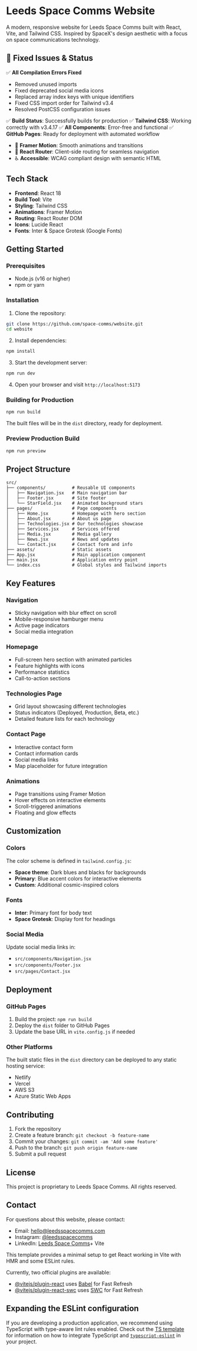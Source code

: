 # Leeds Space Comms Website

A modern, responsive website for Leeds Space Comms built with React, Vite, and Tailwind CSS. Inspired by SpaceX's design aesthetic with a focus on space communications technology.

## 🚀 Fixed Issues & Status

✅ **All Compilation Errors Fixed**
- Removed unused imports
- Fixed deprecated social media icons  
- Replaced array index keys with unique identifiers
- Fixed CSS import order for Tailwind v3.4
- Resolved PostCSS configuration issues

✅ **Build Status**: Successfully builds for production
✅ **Tailwind CSS**: Working correctly with v3.4.17
✅ **All Components**: Error-free and functional
✅ **GitHub Pages**: Ready for deployment with automated workflow
- 🌟 **Framer Motion**: Smooth animations and transitions
- 🧭 **React Router**: Client-side routing for seamless navigation
- ♿ **Accessible**: WCAG compliant design with semantic HTML

## Tech Stack

- **Frontend**: React 18
- **Build Tool**: Vite
- **Styling**: Tailwind CSS
- **Animations**: Framer Motion
- **Routing**: React Router DOM
- **Icons**: Lucide React
- **Fonts**: Inter & Space Grotesk (Google Fonts)

## Getting Started

### Prerequisites

- Node.js (v16 or higher)
- npm or yarn

### Installation

1. Clone the repository:
```bash
git clone https://github.com/space-comms/website.git
cd website
```

2. Install dependencies:
```bash
npm install
```

3. Start the development server:
```bash
npm run dev
```

4. Open your browser and visit `http://localhost:5173`

### Building for Production

```bash
npm run build
```

The built files will be in the `dist` directory, ready for deployment.

### Preview Production Build

```bash
npm run preview
```

## Project Structure

```
src/
├── components/          # Reusable UI components
│   ├── Navigation.jsx   # Main navigation bar
│   ├── Footer.jsx       # Site footer
│   └── StarField.jsx    # Animated background stars
├── pages/               # Page components
│   ├── Home.jsx         # Homepage with hero section
│   ├── About.jsx        # About us page
│   ├── Technologies.jsx # Our technologies showcase
│   ├── Services.jsx     # Services offered
│   ├── Media.jsx        # Media gallery
│   ├── News.jsx         # News and updates
│   └── Contact.jsx      # Contact form and info
├── assets/              # Static assets
├── App.jsx              # Main application component
├── main.jsx             # Application entry point
└── index.css            # Global styles and Tailwind imports
```

## Key Features

### Navigation
- Sticky navigation with blur effect on scroll
- Mobile-responsive hamburger menu
- Active page indicators
- Social media integration

### Homepage
- Full-screen hero section with animated particles
- Feature highlights with icons
- Performance statistics
- Call-to-action sections

### Technologies Page
- Grid layout showcasing different technologies
- Status indicators (Deployed, Production, Beta, etc.)
- Detailed feature lists for each technology

### Contact Page
- Interactive contact form
- Contact information cards
- Social media links
- Map placeholder for future integration

### Animations
- Page transitions using Framer Motion
- Hover effects on interactive elements
- Scroll-triggered animations
- Floating and glow effects

## Customization

### Colors
The color scheme is defined in `tailwind.config.js`:
- **Space theme**: Dark blues and blacks for backgrounds
- **Primary**: Blue accent colors for interactive elements
- **Custom**: Additional cosmic-inspired colors

### Fonts
- **Inter**: Primary font for body text
- **Space Grotesk**: Display font for headings

### Social Media
Update social media links in:
- `src/components/Navigation.jsx`
- `src/components/Footer.jsx`
- `src/pages/Contact.jsx`

## Deployment

### GitHub Pages
1. Build the project: `npm run build`
2. Deploy the `dist` folder to GitHub Pages
3. Update the base URL in `vite.config.js` if needed

### Other Platforms
The built static files in the `dist` directory can be deployed to any static hosting service:
- Netlify
- Vercel
- AWS S3
- Azure Static Web Apps

## Contributing

1. Fork the repository
2. Create a feature branch: `git checkout -b feature-name`
3. Commit your changes: `git commit -am 'Add some feature'`
4. Push to the branch: `git push origin feature-name`
5. Submit a pull request

## License

This project is proprietary to Leeds Space Comms. All rights reserved.

## Contact

For questions about this website, please contact:
- Email: hello@leedsspacecomms.com
- Instagram: [@leedsspacecomms](https://instagram.com/leedsspacecomms)
- LinkedIn: [Leeds Space Comms](https://linkedin.com/company/leedsspacecomms)+ Vite

This template provides a minimal setup to get React working in Vite with HMR and some ESLint rules.

Currently, two official plugins are available:

- [@vitejs/plugin-react](https://github.com/vitejs/vite-plugin-react/blob/main/packages/plugin-react) uses [Babel](https://babeljs.io/) for Fast Refresh
- [@vitejs/plugin-react-swc](https://github.com/vitejs/vite-plugin-react/blob/main/packages/plugin-react-swc) uses [SWC](https://swc.rs/) for Fast Refresh

## Expanding the ESLint configuration

If you are developing a production application, we recommend using TypeScript with type-aware lint rules enabled. Check out the [TS template](https://github.com/vitejs/vite/tree/main/packages/create-vite/template-react-ts) for information on how to integrate TypeScript and [`typescript-eslint`](https://typescript-eslint.io) in your project.
